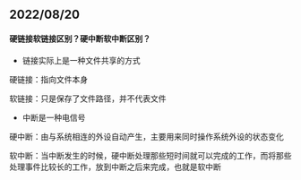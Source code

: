 ## 2022/08/20

#### 硬链接软链接区别？硬中断软中断区别？

- 链接实际上是一种文件共享的方式

硬链接：指向文件本身

软链接：只是保存了文件路径，并不代表文件



- 中断是一种电信号

硬中断：由与系统相连的外设自动产生，主要用来同时操作系统外设的状态变化

软中断：当中断发生的时候，硬中断处理那些短时间就可以完成的工作，而将那些处理事件比较长的工作，放到中断之后来完成，也就是软中断

